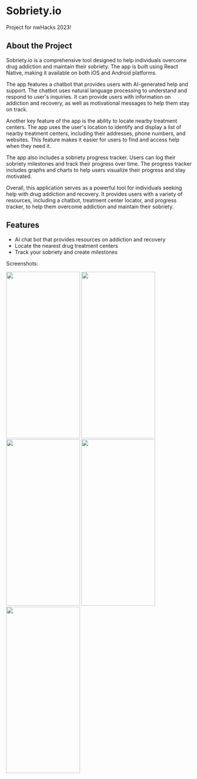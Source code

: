 # Sobriety.io
Project for nwHacks 2023!

## About the Project
Sobriety.io is a comprehensive tool designed to help individuals overcome drug addiction and maintain their sobriety. The app is built using React Native, making it available on both iOS and Android platforms.

The app features a chatbot that provides users with AI-generated help and support. The chatbot uses natural language processing to understand and respond to user's inquiries. It can provide users with information on addiction and recovery, as well as motivational messages to help them stay on track.

Another key feature of the app is the ability to locate nearby treatment centers. The app uses the user's location to identify and display a list of nearby treatment centers, including their addresses, phone numbers, and websites. This feature makes it easier for users to find and access help when they need it.

The app also includes a sobriety progress tracker. Users can log their sobriety milestones and track their progress over time. The progress tracker includes graphs and charts to help users visualize their progress and stay motivated.

Overall, this application serves as a powerful tool for individuals seeking help with drug addiction and recovery. It provides users with a variety of resources, including a chatbot, treatment center locator, and progress tracker, to help them overcome addiction and maintain their sobriety.

## Features
- AI chat bot that provides resources on addiction and recovery 
- Locate the nearest drug treatment centers
- Track your sobriety and create milestones

Screenshots:

<img src="https://user-images.githubusercontent.com/63217634/213936966-fe2c9a2c-34dd-4b54-8964-067bdb9d7a95.jpg" alt="" width="200" height="450" />
<img src="https://user-images.githubusercontent.com/63217634/213937315-48bc6ad5-27e9-4609-863e-793d2b370ec7.jpg" alt="" width="200" height="450" />
<img src="https://user-images.githubusercontent.com/63217634/213937317-af9c8f1c-179e-4140-a846-c2f6c0b2fc66.jpg" alt="" width="200" height="450" />
<img src="https://user-images.githubusercontent.com/63217634/213937316-043d542a-c9db-4519-96dc-7f4f4e5303ca.jpg" alt="" width="200" height="450" />
<img src="https://user-images.githubusercontent.com/63217634/213937318-5eeaeb09-0751-402f-b3e8-3f33eb9d0a3d.jpg" alt="" width="200" height="450" />
